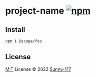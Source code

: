 # project-name [![npm](https://img.shields.io/npm/v/project-name.svg)](https://npmjs.com/package/project-name)

## Install

```bash
npm i @scope/foo
```

## License

[MIT](./LICENSE) License © 2023 [Sunny-117](https://github.com/Sunny-117)
